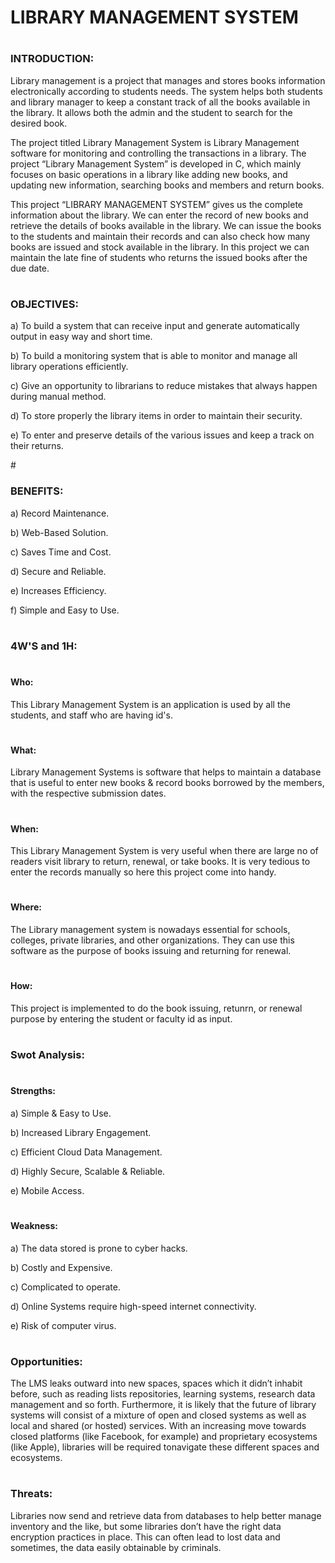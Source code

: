 # <H1>LIBRARY MANAGEMENT SYSTEM</H1>
# <H3>INTRODUCTION:</H3>
Library management is a project that manages and stores books information electronically according to students needs. The system helps both students and library manager to keep a constant track of all the books available in the library. It allows both the admin and the student to search for the desired book.</br>

The project titled Library Management System is Library Management software for monitoring and controlling the transactions in a library. The project “Library Management System” is developed in C, which mainly focuses on basic operations in a library like adding new books, and updating new information, searching books and members and return books.</br>

This project “LIBRARY MANAGEMENT SYSTEM” gives us the complete information about the library. We can enter the record of new books and retrieve the details of books available in the library. We can issue the books to the students and maintain their records and can also check how many books are issued and stock available in the library. In this project we can maintain the late fine of students who returns the issued books after the due date.

# <H3>OBJECTIVES:</H3>
a) To build a system that can receive input and generate automatically output in easy way and short time.

b) To build a monitoring system that is able to monitor and manage all library operations efficiently.

c) Give an opportunity to librarians to reduce mistakes that always happen during manual method.

d) To store properly the library items in order to maintain their security.

e) To enter and preserve details of the various issues and keep a track on their returns.

#<H3>BENEFITS:</H3>

a) Record Maintenance.

b) Web-Based Solution.

c) Saves Time and Cost.

d) Secure and Reliable.

e) Increases Efficiency.

f) Simple and Easy to Use.

# <H3>4W'S and 1H:</H3>
# <H4>Who:</H4>
This Library Management System is an application is used by all the students, and staff who are having id's.
# <H4>What:</H4>
Library Management Systems is software that helps to maintain a database that is useful to enter new books & record books borrowed by the members, with the respective submission dates.
# <H4>When:</H4>
This Library Management System is very useful when there are large no of readers visit library to return, renewal, or take books. It is very tedious to enter the records manually so here this project come into handy.
# <H4>Where:</H4>
The Library management system is nowadays essential for schools, colleges, private libraries, and other organizations. They can use this software as the purpose of books issuing and returning for renewal.
# <H4>How:</H4>
This project is implemented to do the book issuing, retunrn, or renewal purpose by entering the student or faculty id as input.

# <H3>Swot Analysis:</H3>
# <H4>Strengths:</H4>
a) Simple & Easy to Use.

b) Increased Library Engagement.

c) Efficient Cloud Data Management.

d) Highly Secure, Scalable & Reliable.

e) Mobile Access.

# <H4>Weakness:</H4>
a) The data stored is prone to cyber hacks.

b) Costly and Expensive.

c) Complicated to operate.

d) Online Systems require high-speed internet connectivity.

e) Risk of computer virus.

# <H3>Opportunities:</H3>
The LMS leaks outward into new spaces, spaces which it didn’t inhabit before, such as reading lists repositories, learning systems, research data management and so forth. Furthermore, it is likely that the future of library systems will consist of a mixture of open and closed systems as well as local and shared (or hosted) services. With an increasing move towards closed platforms (like Facebook, for example) and proprietary ecosystems (like Apple), libraries will be required tonavigate these different spaces and ecosystems.

# <H3>Threats:</H3>
Libraries now send and retrieve data from databases to help better manage inventory and the like, but some libraries don’t have the right data encryption practices in place. This can often lead to lost data and sometimes, the data easily obtainable by criminals.

